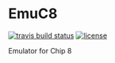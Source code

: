 # EmuC8

[![travis build status](https://travis-ci.org/Tyendinaga/EmuC8.svg?branch=master)](https://travis-ci.org/Tyendinaga/EmuC8)
[![license](https://img.shields.io/github/license/mashape/apistatus.svg)](https://github.com/Tyendinaga/EmuC8/blob/master/LICENSE.md)



Emulator for Chip 8
